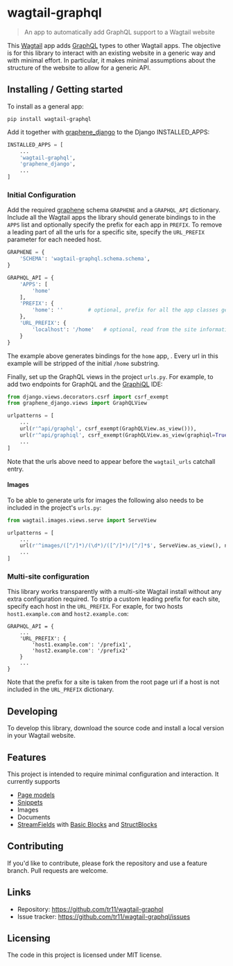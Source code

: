 # wagtail-graphql
> An app to automatically add GraphQL support to a Wagtail website

This [Wagtail](https://wagtail.io/) app adds [GraphQL](https://graphql.org/) types to other Wagtail apps. The objective is for this library to interact with an existing website in a generic way and with minimal effort.
In particular, it makes minimal assumptions about the structure of the website
to allow for a generic API.

## Installing / Getting started

To install as a general app:

```shell
pip install wagtail-graphql
```

Add it together with [graphene_django](https://github.com/graphql-python/graphene-django) to the Django INSTALLED_APPS:

```python
INSTALLED_APPS = [
    ...
    'wagtail-graphql',
    'graphene_django',
    ...
]

```

### Initial Configuration

Add the required [graphene](https://github.com/graphql-python/graphene) schema `GRAPHENE` and a `GRAPHQL_API` dictionary.
Include all the Wagtail apps the library should generate bindings to in the `APPS` list and optionally specify the prefix for each app in `PREFIX`. To remove a leading part of all the urls for a specific site, specify the `URL_PREFIX` parameter for each needed host.

```python
GRAPHENE = {
    'SCHEMA': 'wagtail-graphql.schema.schema',
}

GRAPHQL_API = {
    'APPS': [
        'home'
    ],
    'PREFIX': {
        'home': ''        # optional, prefix for all the app classes generated by the wrapper
    },
    'URL_PREFIX': {
        'localhost': '/home'   # optional, read from the site information if not specified 
    }
}
```
The example above generates bindings for the `home` app, .  Every url in this example
will be stripped of the initial `/home` substring.

Finally, set up the GraphQL views in the project `urls.py`.
For example, to add two endpoints for GraphQL and the [GraphiQL](https://github.com/graphql/graphiql) IDE: 

```python
from django.views.decorators.csrf import csrf_exempt
from graphene_django.views import GraphQLView

urlpatterns = [
    ...
    url(r'^api/graphql', csrf_exempt(GraphQLView.as_view())),
    url(r'^api/graphiql', csrf_exempt(GraphQLView.as_view(graphiql=True, pretty=True)),
    ...
]
```
Note that the urls above need to appear before the `wagtail_urls` catchall entry.

#### Images

To be able to generate urls for images the following also needs to be included in the project's `urls.py`:

```python
from wagtail.images.views.serve import ServeView

urlpatterns = [
    ...
    url(r'^images/([^/]*)/(\d*)/([^/]*)/[^/]*$', ServeView.as_view(), name='wagtailimages_serve'),
    ...
]
```


### Multi-site configuration
This library works transparently with a multi-site Wagtail install without any extra configuration required.  To strip a custom leading prefix for each site, specify each host in the `URL_PREFIX`.  For exaple, for two hosts `host1.example.com` and `host2.example.com`:

```
GRAPHQL_API = {
    ...
    'URL_PREFIX': {
        'host1.example.com': '/prefix1',
        'host2.example.com': '/prefix2'
    }
    ...
}
```
Note that the prefix for a site is taken from the root page url if a host is not included in the `URL_PREFIX` dictionary. 


## Developing

To develop this library, download the source code and install a local version in your Wagtail website.


## Features

This project is intended to require minimal configuration and interaction. It currently supports 

* [Page models](https://docs.wagtail.io/en/master/topics/pages.html)
* [Snippets](https://docs.wagtail.io/en/master/topics/snippets.html)
* Images
* Documents
* [StreamFields](https://docs.wagtail.io/en/master/topics/streamfield.html) with [Basic Blocks](https://docs.wagtail.io/en/naster/topics/streamfield.html#basic-block-types) and [StructBlocks](https://docs.wagtail.io/en/master/topics/streamfield.html#structblock) 
 

## Contributing

If you'd like to contribute, please fork the repository and use a feature
branch. Pull requests are welcome.

## Links

- Repository: https://github.com/tr11/wagtail-graphql
- Issue tracker: https://github.com/tr11/wagtail-graphql/issues

## Licensing

The code in this project is licensed under MIT license.

